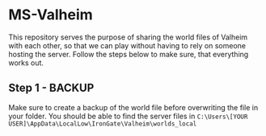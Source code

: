 # MS-Valheim
This repository serves the purpose of sharing the world files of Valheim with each other, so that we can play without having to rely on someone hosting the server.
Follow the steps below to make sure, that everything works out.

## Step 1 - BACKUP
Make sure to create a backup of the world file before overwriting the file in your folder.
You should be able to find the server files in `C:\Users\[YOUR USER]\AppData\LocalLow\IronGate\Valheim\worlds_local`
